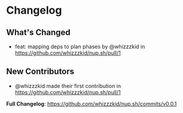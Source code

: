 # Changelog

## What's Changed
* feat: mapping deps to plan phases by @whizzzkid in https://github.com/whizzzkid/nup.sh/pull/1

## New Contributors
* @whizzzkid made their first contribution in https://github.com/whizzzkid/nup.sh/pull/1

**Full Changelog**: https://github.com/whizzzkid/nup.sh/commits/v0.0.1
